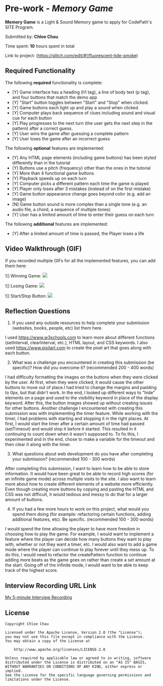 # Pre-work - *Memory Game*

**Memory Game** is a Light & Sound Memory game to apply for CodePath's SITE Program. 

Submitted by: **Chloe Chau**

Time spent: **10** hours spent in total

Link to project: (https://glitch.com/edit/#!/fluorescent-tide-smoke)

## Required Functionality

The following **required** functionality is complete:

* [Y] Game interface has a heading (h1 tag), a line of body text (p tag), and four buttons that match the demo app
* [Y] "Start" button toggles between "Start" and "Stop" when clicked. 
* [Y] Game buttons each light up and play a sound when clicked. 
* [Y] Computer plays back sequence of clues including sound and visual cue for each button
* [Y] Play progresses to the next turn (the user gets the next step in the pattern) after a correct guess. 
* [Y] User wins the game after guessing a complete pattern
* [Y] User loses the game after an incorrect guess

The following **optional** features are implemented:

* [Y] Any HTML page elements (including game buttons) has been styled differently than in the tutorial
* [Y] Buttons use a pitch (frequency) other than the ones in the tutorial
* [Y] More than 4 functional game buttons
* [Y] Playback speeds up on each turn
* [Y] Computer picks a different pattern each time the game is played
* [Y] Player only loses after 3 mistakes (instead of on the first mistake)
* [Y] Game button appearance change goes beyond color (e.g. add an image)
* [N] Game button sound is more complex than a single tone (e.g. an audio file, a chord, a sequence of multiple tones)
* [Y] User has a limited amount of time to enter their guess on each turn

The following **additional** features are implemented:

- [Y] After a limited amount of time is passed, the Player loses a life

## Video Walkthrough (GIF)

If you recorded multiple GIFs for all the implemented features, you can add them here:

![] Winning Game: 
<img src = "http://g.recordit.co/COCLGFDMNH.gif"></img>

![] Losing Game: 
<img src = "http://g.recordit.co/7afKe0hJPa.gif"></img>

![] Start/Stop Button: 
<img src = "http://g.recordit.co/dnHv1LPk86.gif"></img>

## Reflection Questions
1. If you used any outside resources to help complete your submission (websites, books, people, etc) list them here. 

I used https://www.w3schools.com to learn more about different functions (setInterval, clearInterval, etc.), 
HTML layout, and CSS keywords. I also used https://www.pixilart.com to create the pixel art that goes 
along with each button.

2. What was a challenge you encountered in creating this submission (be specific)? How did you overcome it? (recommended 200 - 400 words) 

I had difficulty formatting the images on the buttons when they were clicked by the user. At first, when they were clicked,
it would cause the other buttons to move out of place.I had tried to change the margins and padding to 0px, but that didn't
work. In the end, I looked up different ways to "hide" elements on a page and used to the visibility keyword in place of 
the display keyword. After this, the button images showed up without creating issues for other buttons. Another challenge I 
encountered with creating this submission was with implementing the timer feature. While working with the timer, I had problems 
with starting and stopping it in the right places. At first, I would start the timer after a certain amount of time had passed (setTimeout)
and would stop it before it started. This resulted in it continuing to count down when it wasn't supposed to. To fix this, I 
experimented and in the end, chose to make a variable for the timeout and then clear it along with the timer.

3. What questions about web development do you have after completing your submission? (recommended 100 - 300 words) 

After completing this submission, I want to learn how to be able to store information. It would have
been great to be able to record high scores (for an infinite game mode) across multiple visits to the site.
I also want to learn more about how to create different elements of a website more efficiently. Even though
creating more buttons by copying and pasting the HTML and CSS was not difficult, it would tedious and messy to do 
that for a larger amount of buttons. 

4. If you had a few more hours to work on this project, what would you spend them doing (for example: refactoring certain functions, adding additional features, etc). Be specific. (recommended 100 - 300 words) 

I would spend the time allowing the player to have more freedom in choosing how to play the game. For example, I would want
to implement a feature where the player can decide how many buttons they want to play with, whether or not they want a timer, etc. 
I would also want to add a game mode where the player can continue to play forever until they mess up. To do this, I would need
to refactor the createPattern function to continue adding more beats as the game goes on rather than create a set amount at the start.
Going off of the infinite mode, I would want to be able to keep track of the highest score. 



## Interview Recording URL Link

[My 5-minute Interview Recording](https://drive.google.com/file/d/1lXJPTpzHJLSkWafYYuv5sp6lCRDwWjkN/view?usp=sharing)


## License

    Copyright Chloe Chau

    Licensed under the Apache License, Version 2.0 (the "License");
    you may not use this file except in compliance with the License.
    You may obtain a copy of the License at

        http://www.apache.org/licenses/LICENSE-2.0

    Unless required by applicable law or agreed to in writing, software
    distributed under the License is distributed on an "AS IS" BASIS,
    WITHOUT WARRANTIES OR CONDITIONS OF ANY KIND, either express or implied.
    See the License for the specific language governing permissions and
    limitations under the License.
